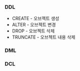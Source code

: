 
### DDL

- CREATE  - 오브젝트 생성
- ALTER   - 오브젝트 변경
- DROP  - 오브젝트 삭제
- TRUNCATE  - 오브젝트 내용 삭제

### DML

### DCL